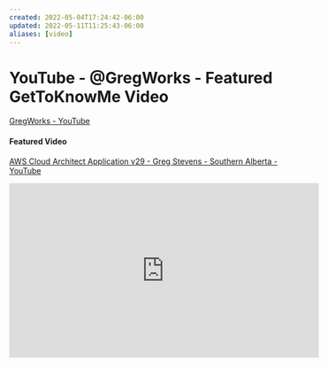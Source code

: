 ```yaml
---
created: 2022-05-04T17:24:42-06:00
updated: 2022-05-11T11:25:43-06:00
aliases: [video]
---
```

# YouTube - @GregWorks - Featured GetToKnowMe Video

[GregWorks - YouTube](https://www.youtube.com/channel/UCEOR5OVIgWpsRVZcoyz8i0Q)


#### Featured Video
[AWS Cloud Architect Application v29 - Greg Stevens - Southern Alberta - YouTube](https://www.youtube.com/watch?v=zxajLgbHwu8&t=1s)

<iframe width="560" height="315" src="https://www.youtube-nocookie.com/embed/zxajLgbHwu8" title="YouTube video player" frameborder="0" allow="accelerometer; autoplay; clipboard-write; encrypted-media; gyroscope; picture-in-picture" allowfullscreen></iframe>
